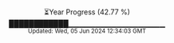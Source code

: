 <p align="center">
⏳Year Progress (42.77 %) <br>
████████████▁▁▁▁▁▁▁▁▁▁▁▁▁▁▁▁▁▁ <br>
<sub>Updated: Wed, 05 Jun 2024 12:34:03 GMT</sub>
</p>

